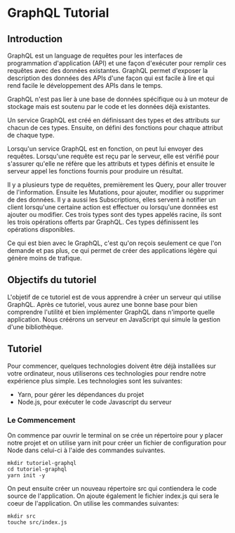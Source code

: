 # GraphQL Tutorial
## Introduction

GraphQL est un language de requêtes pour les interfaces de programmation d'application (API) et une façon d'exécuter pour remplir ces requêtes avec des données existantes. GraphQL permet d'exposer la description des données des APIs d'une façon qui est facile à lire et qui rend facile le développement des APIs dans le temps.

GraphQL n'est pas lier à une base de données spécifique ou à un moteur de stockage mais est soutenu par le code et les données déjà existantes. 

Un service GraphQL est créé en définissant des types et des attributs sur chacun de ces types. Ensuite, on défini des fonctions pour chaque attribut de chaque type.

Lorsqu'un service GraphQL est en fonction, on peut lui envoyer des requêtes. Lorsqu'une requête est reçu par le serveur, elle est vérifié pour s'assurer qu'elle ne réfère que les attributs et types définis et ensuite le serveur appel les fonctions fournis pour produire un résultat.

Il y a plusieurs type de requêtes, premièrement les Query, pour aller trouver de l'information. Ensuite les Mutations, pour ajouter, modifier ou supprimer de des données. Il y a aussi les Subscriptions, elles servent à notifier un client lorsqu'une certaine action est effectuer ou lorsqu'une données est ajouter ou modifier. Ces trois types sont des types appelés racine, ils sont les trois opérations offerts par GraphQL. Ces types définissent les opérations disponibles.

Ce qui est bien avec le GraphQL, c'est qu'on reçois seulement ce que l'on demande et pas plus, ce qui permet de créer des applications légère qui génère moins de trafique. 

## Objectifs du tutoriel
L'objetif de ce tutoriel est de vous apprendre à créer un serveur qui utilise GraphQL. Après ce tutoriel, vous aurez une bonne base pour bien comprendre l'utilité et bien implémenter GraphQL dans n'importe quelle application. Nous créérons un serveur en JavaScript qui simule la gestion d'une bibliothèque.

## Tutoriel
Pour commencer, quelques technologies doivent être déjà installées sur votre ordinateur, nous utiliserons ces technologies pour rendre notre expérience plus simple. Les technologies sont les suivantes:
- Yarn, pour gérer les dépendances du projet
- Node.js, pour exécuter le code Javascript du serveur

### Le Commencement
On commence par ouvrir le terminal on se crée un répertoire pour y placer notre projet et on utilise yarn init pour créer un fichier de configuration pour Node dans celui-ci à l'aide des commandes suivantes.
```
mkdir tutoriel-graphql
cd tutoriel-graphql
yarn init -y
```
On peut ensuite créer un nouveau répertoire src qui contiendera le code source de l'application. On ajoute également le fichier index.js qui sera le coeur de l'application. On utilise les commandes suivantes:
```
mkdir src
touche src/index.js
```
